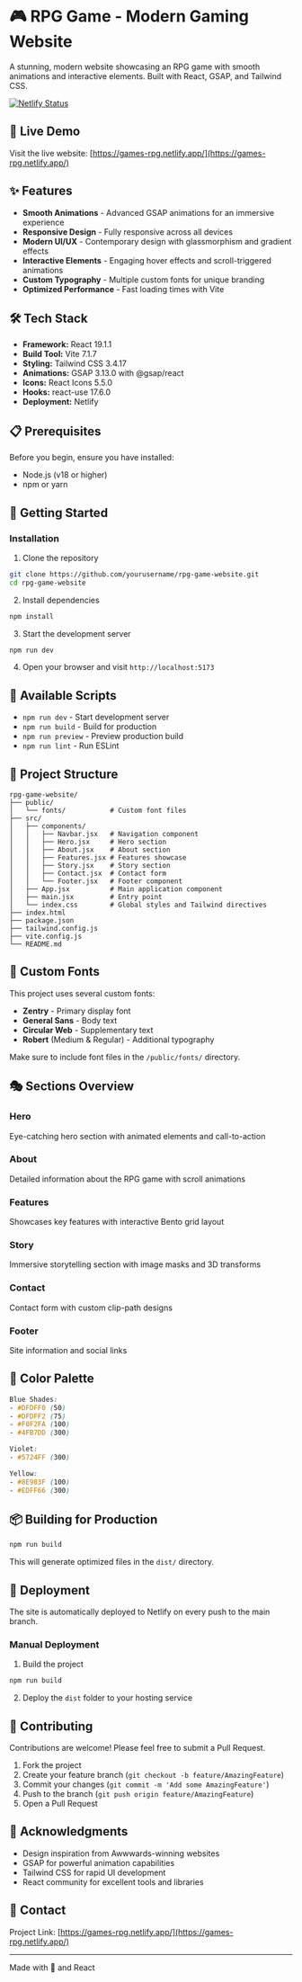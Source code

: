 # 🎮 RPG Game - Modern Gaming Website

A stunning, modern website showcasing an RPG game with smooth animations and interactive elements. Built with React, GSAP, and Tailwind CSS.

[![Netlify Status](https://api.netlify.com/api/v1/badges/7ba412ca-2f5e-439d-a56f-d2c5994686ab/deploy-status)](https://app.netlify.com/projects/games-rpg/deploys)

## 🌟 Live Demo

Visit the live website: [https://games-rpg.netlify.app/](https://games-rpg.netlify.app/)

## ✨ Features

- **Smooth Animations** - Advanced GSAP animations for an immersive experience
- **Responsive Design** - Fully responsive across all devices
- **Modern UI/UX** - Contemporary design with glassmorphism and gradient effects
- **Interactive Elements** - Engaging hover effects and scroll-triggered animations
- **Custom Typography** - Multiple custom fonts for unique branding
- **Optimized Performance** - Fast loading times with Vite

## 🛠️ Tech Stack

- **Framework:** React 19.1.1
- **Build Tool:** Vite 7.1.7
- **Styling:** Tailwind CSS 3.4.17
- **Animations:** GSAP 3.13.0 with @gsap/react
- **Icons:** React Icons 5.5.0
- **Hooks:** react-use 17.6.0
- **Deployment:** Netlify

## 📋 Prerequisites

Before you begin, ensure you have installed:
- Node.js (v18 or higher)
- npm or yarn

## 🚀 Getting Started

### Installation

1. Clone the repository
```bash
git clone https://github.com/yourusername/rpg-game-website.git
cd rpg-game-website
```

2. Install dependencies
```bash
npm install
```

3. Start the development server
```bash
npm run dev
```

4. Open your browser and visit `http://localhost:5173`

## 📜 Available Scripts

- `npm run dev` - Start development server
- `npm run build` - Build for production
- `npm run preview` - Preview production build
- `npm run lint` - Run ESLint

## 📁 Project Structure

```
rpg-game-website/
├── public/
│   └── fonts/           # Custom font files
├── src/
│   ├── components/
│   │   ├── Navbar.jsx   # Navigation component
│   │   ├── Hero.jsx     # Hero section
│   │   ├── About.jsx    # About section
│   │   ├── Features.jsx # Features showcase
│   │   ├── Story.jsx    # Story section
│   │   ├── Contact.jsx  # Contact form
│   │   └── Footer.jsx   # Footer component
│   ├── App.jsx          # Main application component
│   ├── main.jsx         # Entry point
│   └── index.css        # Global styles and Tailwind directives
├── index.html
├── package.json
├── tailwind.config.js
├── vite.config.js
└── README.md
```

## 🎨 Custom Fonts

This project uses several custom fonts:
- **Zentry** - Primary display font
- **General Sans** - Body text
- **Circular Web** - Supplementary text
- **Robert** (Medium & Regular) - Additional typography

Make sure to include font files in the `/public/fonts/` directory.

## 🎭 Sections Overview

### Hero
Eye-catching hero section with animated elements and call-to-action

### About
Detailed information about the RPG game with scroll animations

### Features
Showcases key features with interactive Bento grid layout

### Story
Immersive storytelling section with image masks and 3D transforms

### Contact
Contact form with custom clip-path designs

### Footer
Site information and social links

## 🌈 Color Palette

```css
Blue Shades:
- #DFDFF0 (50)
- #DFDFF2 (75)
- #F0F2FA (100)
- #4FB7DD (300)

Violet:
- #5724FF (300)

Yellow:
- #8E983F (100)
- #EDFF66 (300)
```

## 📦 Building for Production

```bash
npm run build
```

This will generate optimized files in the `dist/` directory.

## 🚢 Deployment

The site is automatically deployed to Netlify on every push to the main branch.

### Manual Deployment

1. Build the project
```bash
npm run build
```

2. Deploy the `dist` folder to your hosting service

## 🤝 Contributing

Contributions are welcome! Please feel free to submit a Pull Request.

1. Fork the project
2. Create your feature branch (`git checkout -b feature/AmazingFeature`)
3. Commit your changes (`git commit -m 'Add some AmazingFeature'`)
4. Push to the branch (`git push origin feature/AmazingFeature`)
5. Open a Pull Request

## 👏 Acknowledgments

- Design inspiration from Awwwards-winning websites
- GSAP for powerful animation capabilities
- Tailwind CSS for rapid UI development
- React community for excellent tools and libraries

## 📧 Contact

Project Link: [https://games-rpg.netlify.app/](https://games-rpg.netlify.app/)

---

Made with 💚 and React
